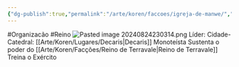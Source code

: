```yaml
---
{"dg-publish":true,"permalink":"/arte/koren/faccoes/igreja-de-manwe/","tags":["gardenEntry"]}
---
```


#Organizacão #Reino 
![Pasted image 20240824230314.png](/img/user/Arte/Artes/S%C3%ADmbolos/Pasted%20image%2020240824230314.png)
Líder: 
Cidade-Catedral: [[Arte/Koren/Lugares/Decaris\|Decaris]]
Monoteísta
Sustenta o poder do [[Arte/Koren/Facções/Reino de Terravale\|Reino de Terravale]]
Treina o Exército